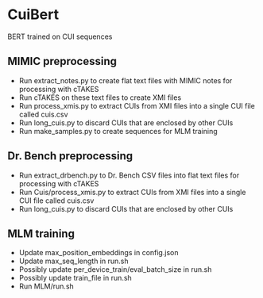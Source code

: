 # CuiBert

BERT trained on CUI sequences

## MIMIC preprocessing

* Run extract_notes.py to create flat text files with MIMIC notes for processing with cTAKES
* Run cTAKES on these text files to create XMI files
* Run process_xmis.py to extract CUIs from XMI files into a single CUI file called cuis.csv
* Run long_cuis.py to discard CUIs that are enclosed by other CUIs
* Run make_samples.py to create sequences for MLM training

## Dr. Bench preprocessing

* Run extract_drbench.py to Dr. Bench CSV files into flat text files for processing with cTAKES
* Run Cuis/process_xmis.py to extract CUIs from XMI files into a single CUI file called cuis.csv
* Run long_cuis.py to discard CUIs that are enclosed by other CUIs

## MLM training

* Update max_position_embeddings in config.json
* Update max_seq_length in run.sh
* Possibly update per_device_train/eval_batch_size in run.sh
* Possibly update train_file in run.sh
* Run MLM/run.sh